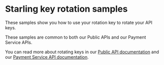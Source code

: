 # Starling key rotation samples

These samples show you how to use your rotation key to rotate your API keys.

These samples are common to both our Public APIs and our Payment Service APIs.

You can read more about rotating keys in our [Public API documentation](https://developer.starlingbank.com/docs) and our [Payment Service API documentation](https://developer.starlingbank.com/payments/docs).
